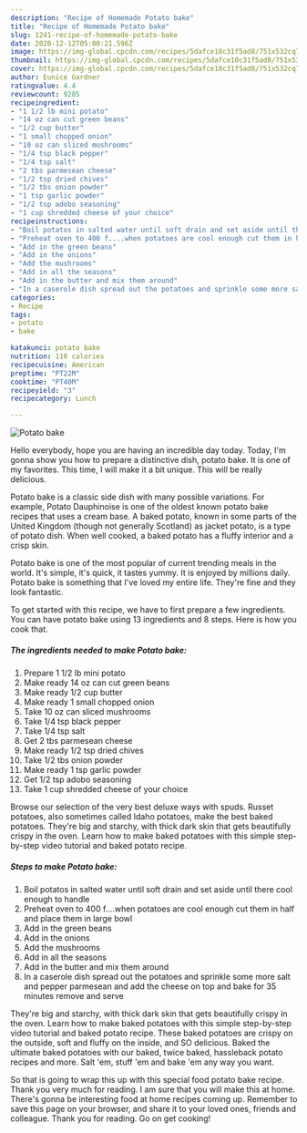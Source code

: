 ```yaml
---
description: "Recipe of Homemade Potato bake"
title: "Recipe of Homemade Potato bake"
slug: 1241-recipe-of-homemade-potato-bake
date: 2020-12-12T05:00:21.596Z
image: https://img-global.cpcdn.com/recipes/5dafce10c31f5ad8/751x532cq70/potato-bake-recipe-main-photo.jpg
thumbnail: https://img-global.cpcdn.com/recipes/5dafce10c31f5ad8/751x532cq70/potato-bake-recipe-main-photo.jpg
cover: https://img-global.cpcdn.com/recipes/5dafce10c31f5ad8/751x532cq70/potato-bake-recipe-main-photo.jpg
author: Eunice Gardner
ratingvalue: 4.4
reviewcount: 9285
recipeingredient:
- "1 1/2 lb mini potato"
- "14 oz can cut green beans"
- "1/2 cup butter"
- "1 small chopped onion"
- "10 oz can sliced mushrooms"
- "1/4 tsp black pepper"
- "1/4 tsp salt"
- "2 tbs parmesean cheese"
- "1/2 tsp dried chives"
- "1/2 tbs onion powder"
- "1 tsp garlic powder"
- "1/2 tsp adobo seasoning"
- "1 cup shredded cheese of your choice"
recipeinstructions:
- "Boil potatos in salted water until soft drain and set aside until there cool enough to handle"
- "Preheat oven to 400 f....when potatoes are cool enough cut them in half and place them in large bowl"
- "Add in the green beans"
- "Add in the onions"
- "Add the mushrooms"
- "Add in all the seasons"
- "Add in the butter and mix them around"
- "In a caserole dish spread out the potatoes and sprinkle some more salt and pepper parmesean and add the cheese on top and bake for 35 minutes remove and serve"
categories:
- Recipe
tags:
- potato
- bake

katakunci: potato bake 
nutrition: 110 calories
recipecuisine: American
preptime: "PT22M"
cooktime: "PT40M"
recipeyield: "3"
recipecategory: Lunch

---
```



![Potato bake](https://img-global.cpcdn.com/recipes/5dafce10c31f5ad8/751x532cq70/potato-bake-recipe-main-photo.jpg)

Hello everybody, hope you are having an incredible day today. Today, I'm gonna show you how to prepare a distinctive dish, potato bake. It is one of my favorites. This time, I will make it a bit unique. This will be really delicious.

Potato bake is a classic side dish with many possible variations. For example, Potato Dauphinoise is one of the oldest known potato bake recipes that uses a cream base. A baked potato, known in some parts of the United Kingdom (though not generally Scotland) as jacket potato, is a type of potato dish. When well cooked, a baked potato has a fluffy interior and a crisp skin.

Potato bake is one of the most popular of current trending meals in the world. It's simple, it's quick, it tastes yummy. It is enjoyed by millions daily. Potato bake is something that I've loved my entire life. They're fine and they look fantastic.


To get started with this recipe, we have to first prepare a few ingredients. You can have potato bake using 13 ingredients and 8 steps. Here is how you cook that.

<!--inarticleads1-->

##### The ingredients needed to make Potato bake:

1. Prepare 1 1/2 lb mini potato
1. Make ready 14 oz can cut green beans
1. Make ready 1/2 cup butter
1. Make ready 1 small chopped onion
1. Take 10 oz can sliced mushrooms
1. Take 1/4 tsp black pepper
1. Take 1/4 tsp salt
1. Get 2 tbs parmesean cheese
1. Make ready 1/2 tsp dried chives
1. Take 1/2 tbs onion powder
1. Make ready 1 tsp garlic powder
1. Get 1/2 tsp adobo seasoning
1. Take 1 cup shredded cheese of your choice


Browse our selection of the very best deluxe ways with spuds. Russet potatoes, also sometimes called Idaho potatoes, make the best baked potatoes. They&#39;re big and starchy, with thick dark skin that gets beautifully crispy in the oven. Learn how to make baked potatoes with this simple step-by-step video tutorial and baked potato recipe. 

<!--inarticleads2-->

##### Steps to make Potato bake:

1. Boil potatos in salted water until soft drain and set aside until there cool enough to handle
1. Preheat oven to 400 f....when potatoes are cool enough cut them in half and place them in large bowl
1. Add in the green beans
1. Add in the onions
1. Add the mushrooms
1. Add in all the seasons
1. Add in the butter and mix them around
1. In a caserole dish spread out the potatoes and sprinkle some more salt and pepper parmesean and add the cheese on top and bake for 35 minutes remove and serve


They&#39;re big and starchy, with thick dark skin that gets beautifully crispy in the oven. Learn how to make baked potatoes with this simple step-by-step video tutorial and baked potato recipe. These baked potatoes are crispy on the outside, soft and fluffy on the inside, and SO delicious. Baked the ultimate baked potatoes with our baked, twice baked, hassleback potato recipes and more. Salt &#39;em, stuff &#39;em and bake &#39;em any way you want. 

So that is going to wrap this up with this special food potato bake recipe. Thank you very much for reading. I am sure that you will make this at home. There's gonna be interesting food at home recipes coming up. Remember to save this page on your browser, and share it to your loved ones, friends and colleague. Thank you for reading. Go on get cooking!
